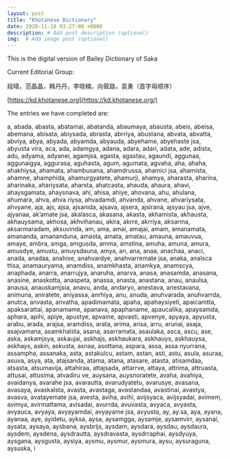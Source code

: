 ```yaml
---
layout: post
title: "Khotanese Dictionary"
date: 2020-11-18 03:27:00 +0800
description: # Add post description (optional)
img:  # Add image post (optional)
---
```


This is the digital version of Bailey Dictionary of Saka

Current Editorial Group:

段晴，范晶晶，韩丹丹，李晓楠，向筱路，袁勇（首字母顺序）

[https://kd.khotanese.org](https://kd.khotanese.org/)

The entries we have completed are:

a, abada, abasta, abatamai, abatanda, abaumaya, abausta, abeis, abeisa, abemana, abisata, abiysada, abrasta, abrriya, abustana, abvata, abvatta, abviya, abya, abyada, abyamda, abyauda, abyehame, abyehaste jsa, abyusta vira, aca, ada, adamgya, adana, adara, adari, adata, ade, adista, adu, adyama, adyanei, agamjsa, agasta, agastau, agaundi, aggunaa, aggunaigya, aggurasa, aguhasta, agum, agumata, agvaha, aha, ahaha, ahakhiysa, ahamata, ahambusana, ahamdrussa, ahamici jsa, ahamista, ahamne, ahamphida, ahamurgyatete, ahamurji, ahamya, aharasta, aharina, aharinaka, ahariysata, aharsta, ahatcasta, ahauda, ahaura, ahavi, ahaysgamata, ahaysnava, ahi, ahisa, ahiye, ahovana, ahu, ahulana, ahumara, ahva, ahva riysa, ahvadamdi, ahvanda, ahvane, ahvariysata, ahvyane, aja, ajs, ajsa, ajsanida, ajsava, ajsera, ajsirana, ajsyau jsa, ajve, ajyanaa, ak’amate jsa, akalasca, akasana, akasta, akhamista, akhausta, akhauysama, akhosa, akhvihanau, akira, akrre, akrriya, aksarma, aksarmaradam, aksuvinda, am, ama, amai, amajai, amam, amanamata, amananda, amananduna, amasta, amata, amatau, amauna, amauvua, amaye, ambra, amga, amgusda, amma, amstina, amuha, amuna, amura, amusdye, amustu, amuysdauna, amya, an, ana, anaa, anachaa, anaci, anada, anadaa, anahise, anahvardye, anahvarremate jsa, anaka, analsca ttisa, anamauryama, anamdiss, anamkhasta, anamkya, anamscya, anaphada, anarra, anarrujya, anaruha, anarva, anasa, anasamda, anasana, anasine, anaskotta, anaspeta, anassa, anasta, anastana, anau, anaulsa, anausa, anauskamjsia, anavu, anda, andaryo, anestava, anestavana, animuna, aniratete, aniyassa, anrhiya, anu, anuda, anuhvarada, anuhvarrda, anutca, anvasta, anvatha, apadimamata, apaha, apahaysiyeti, apaicamtta, apaksarattai, apanamame, apanava, apaphaname, apaucalika, apaysamda, aphara, apihi, apiye, apustye, apvaine, apvasti, apvenye, apyaya, apyusta, arabu, arada, arajsa, aramdiss, arata, arima, arisa, arru, arunai, asaja, asajvamana, asamkhalsta, asana, asarramata, asaulaka, asca, ascu, ase, aska, askamjsya, askaujai, askhajs, askhaukara, askhauys, askhauysa, askhays, askin, askusta, asnaa, asottana, aspara, assa, assa nyurrana, assampha, assanaka, asta, astakulcu, astam, astan, asti, astu, asula, asuraa, asuva, asya, ata, atajsanda, atama, atana, atasare, atasta, atisamdaa, atsasta, atsumavija, attahiraa, attajsada, attarrve, attaya, attrima, attruasta, attusai, attusima, atvadiru ve, auysana, auysnoratete, avaha, avahiya, avaidanya, avarahe jsa, avarautta, avarudyatetu, avarusye, avasana, avasaya, avaskalsta, avasta, avastaga, avastandaa, avastinai, avastya, avasva, avatayemate jsa, avesta, aviha, avihi, avijsyaca, avijsyadai, avimem, avimya, avirmattama, avisadai, avurrda, avuvasta, avyaca, avyasta, avyauca, avyaya, avyayamdai, avyayame jsa, avyusta, ay, ay.sa, aya, ayana, ayanaa, aye, ayidetu, ayksa, aysa, aysamgga, aysamje, aysamvirr, aysanai, aysata, aysaya, aysbana, aysbrijs, aysdam, aysdara, aysdau, aysdaura, aysdem, aysdena, aysdrautta, aysdravasta, aysdrraphai, aysdyuya, aysgana, aysgusta, aysiya, aysmu, aysmur, aysmura, aysu, aysuraguna, aysuska, i